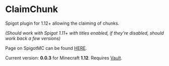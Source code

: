 # ClaimChunk

Spigot plugin for 1.12+ allowing the claiming of chunks.

*(Should work with Spigot 1.11+ with titles enabled, if they're disabled, should work back a few versions)*

Page on SpigotMC can be found [HERE](https://www.spigotmc.org/resources/claimchunk.44458/).

Current version: **0.0.3** for Minecraft **1.12**. Requires [Vault](https://www.spigotmc.org/resources/vault.41918/).